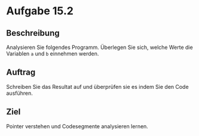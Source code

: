 # Aufgabe 15.2


## Beschreibung
Analysieren Sie folgendes Programm. Überlegen Sie sich, welche Werte die Variablen `a` und `b` einnehmen werden. 


## Auftrag
Schreiben Sie das Resultat auf und überprüfen sie es indem Sie den Code ausführen.


## Ziel
Pointer verstehen und Codesegmente analysieren lernen.
